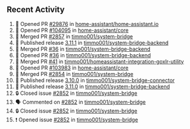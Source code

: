 ## Recent Activity

<!--START_SECTION:activity-->
1. 💪 Opened PR [#29876](https://github.com/home-assistant/home-assistant.io/pull/29876) in [home-assistant/home-assistant.io](https://github.com/home-assistant/home-assistant.io)
2. 💪 Opened PR [#104095](https://github.com/home-assistant/core/pull/104095) in [home-assistant/core](https://github.com/home-assistant/core)
3. 🎉 Merged PR [#2857](https://github.com/timmo001/system-bridge/pull/2857) in [timmo001/system-bridge](https://github.com/timmo001/system-bridge)
4. 🚀 Published release [3.11.1](https://github.com/3.11.1) in [timmo001/system-bridge-backend](https://github.com/timmo001/system-bridge-backend)
5. 🎉 Merged PR [#36](https://github.com/timmo001/system-bridge-backend/pull/36) in [timmo001/system-bridge-backend](https://github.com/timmo001/system-bridge-backend)
6. 💪 Opened PR [#36](https://github.com/timmo001/system-bridge-backend/pull/36) in [timmo001/system-bridge-backend](https://github.com/timmo001/system-bridge-backend)
7. 🎉 Merged PR [#41](https://github.com/timmo001/homeassistant-integration-goxlr-utility/pull/41) in [timmo001/homeassistant-integration-goxlr-utility](https://github.com/timmo001/homeassistant-integration-goxlr-utility)
8. 💪 Opened PR [#103983](https://github.com/home-assistant/core/pull/103983) in [home-assistant/core](https://github.com/home-assistant/core)
9. 🎉 Merged PR [#2854](https://github.com/timmo001/system-bridge/pull/2854) in [timmo001/system-bridge](https://github.com/timmo001/system-bridge)
10. 🚀 Published release [3.10.0](https://github.com/3.10.0) in [timmo001/system-bridge-connector](https://github.com/timmo001/system-bridge-connector)
11. 🚀 Published release [3.11.0](https://github.com/3.11.0) in [timmo001/system-bridge-backend](https://github.com/timmo001/system-bridge-backend)
12. 🔒 Closed issue [#2852](https://github.com/timmo001/system-bridge/issues/2852) in [timmo001/system-bridge](https://github.com/timmo001/system-bridge)
13. 🗣 Commented on [#2852](https://github.com/timmo001/system-bridge/issues/2852) in [timmo001/system-bridge](https://github.com/timmo001/system-bridge)
14. 🔒 Closed issue [#2852](https://github.com/timmo001/system-bridge/issues/2852) in [timmo001/system-bridge](https://github.com/timmo001/system-bridge)
15. ❗ Opened issue [#2852](https://github.com/timmo001/system-bridge/issues/2852) in [timmo001/system-bridge](https://github.com/timmo001/system-bridge)
<!--END_SECTION:activity-->
